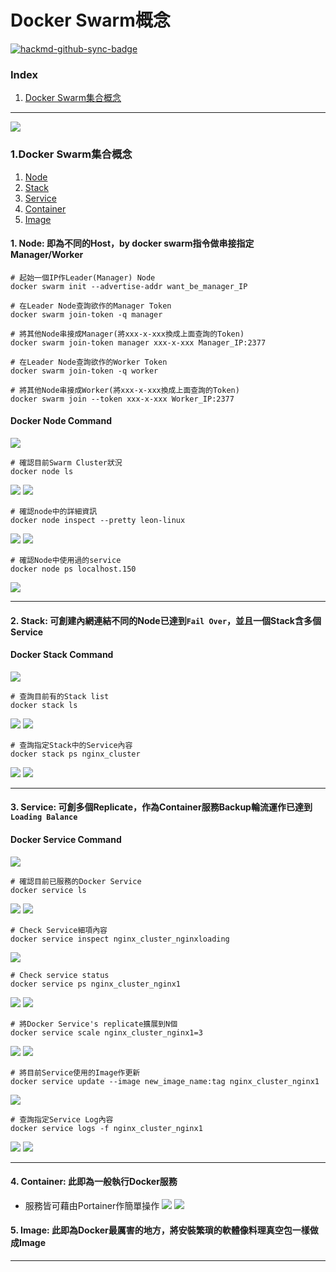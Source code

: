 Docker Swarm概念
====


[![hackmd-github-sync-badge](https://hackmd.io/XcvuSEGBSZq7XNcpLE0dQQ/badge)](https://hackmd.io/XcvuSEGBSZq7XNcpLE0dQQ)

### Index

1. [Docker Swarm集合概念](#docker_swarm) 

----
<a name="docker_swarm"/>

![](https://i.imgur.com/AFYOKlR.png)

### 1.Docker Swarm集合概念

1. [Node](#node)
2. [Stack](#stack)
3. [Service](#service)
4. [Container](#container)
5. [Image](#image)

<a name="node"/>

#### 1. Node: 即為不同的Host，by docker swarm指令做串接指定Manager/Worker
```
# 起始一個IP作Leader(Manager) Node
docker swarm init --advertise-addr want_be_manager_IP

# 在Leader Node查詢欲作的Manager Token
docker swarm join-token -q manager

# 將其他Node串接成Manager(將xxx-x-xxx換成上面查詢的Token)
docker swarm join-token manager xxx-x-xxx Manager_IP:2377

# 在Leader Node查詢欲作的Worker Token
docker swarm join-token -q worker

# 將其他Node串接成Worker(將xxx-x-xxx換成上面查詢的Token)
docker swarm join --token xxx-x-xxx Worker_IP:2377
```

#### Docker Node Command

![](https://i.imgur.com/buomGvs.png)

```
# 確認目前Swarm Cluster狀況
docker node ls
```

![](https://i.imgur.com/xAUJ7R4.png)
![](https://i.imgur.com/EM8SEy3.png)


```
# 確認node中的詳細資訊
docker node inspect --pretty leon-linux
```

![](https://i.imgur.com/bj5XvQb.png)
![](https://i.imgur.com/ZOve6Sp.png)

```
# 確認Node中使用過的service
docker node ps localhost.150
```

![](https://i.imgur.com/KsJ6yrY.png)


---

<a name="stack"/>

#### 2. Stack: 可創建內網連結不同的Node已達到`Fail Over`，並且一個Stack含多個Service

#### Docker Stack Command
![](https://i.imgur.com/LeHkAVN.png)


```
# 查詢目前有的Stack list
docker stack ls 
```

![](https://i.imgur.com/Fx4odRv.png)
![](https://i.imgur.com/sspElQ8.png)

```
# 查詢指定Stack中的Service內容
docker stack ps nginx_cluster
```
![](https://i.imgur.com/AOT0qG3.png)
![](https://i.imgur.com/4Uv8vOk.png)

---

<a name="service"/>

#### 3. Service: 可創多個Replicate，作為Container服務Backup輪流運作已達到`Loading Balance`

#### Docker Service Command
![](https://i.imgur.com/8KZughf.png)


```
# 確認目前已服務的Docker Service
docker service ls
```

![](https://i.imgur.com/nJF4fCl.png)
![](https://i.imgur.com/18d5yrH.png)

```
# Check Service細項內容
docker service inspect nginx_cluster_nginxloading
```

![](https://i.imgur.com/EX4FR1A.png)

```
# Check service status
docker service ps nginx_cluster_nginx1
```
![](https://i.imgur.com/weX2z9L.png)
![](https://i.imgur.com/hN3L97W.png)

```
# 將Docker Service's replicate擴展到N個
docker service scale nginx_cluster_nginx1=3
```
![](https://i.imgur.com/kbrNCw6.png)
![](https://i.imgur.com/BJFxKTg.png)

```
# 將目前Service使用的Image作更新
docker service update --image new_image_name:tag nginx_cluster_nginx1
```

![](https://i.imgur.com/RnopoLU.png)


```
# 查詢指定Service Log內容
docker service logs -f nginx_cluster_nginx1
```

![](https://i.imgur.com/FvaPUgT.png)
![](https://i.imgur.com/bqRpMfa.png)

---

<a name="container"/>

#### 4. Container: 此即為一般執行Docker服務

* 服務皆可藉由Portainer作簡單操作
![](https://i.imgur.com/fcIsTJb.png)
![](https://i.imgur.com/TtiZ1cU.png)


<a name="image"/>

#### 5. Image: 此即為Docker最厲害的地方，將安裝繁瑣的軟體像料理真空包一樣做成Image

----



